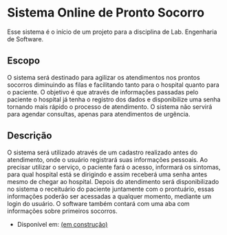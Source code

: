 # Sistema Online de Pronto Socorro
  Esse sistema é o início de um projeto para a disciplina de Lab. Engenharia de
Software.

## Escopo
   O sistema será destinado para agilizar os atendimentos nos prontos socorros 
diminuindo as filas e facilitando tanto para o hospital quanto para o paciente. 
  O objetivo é que através de informações passadas pelo paciente o hospital já
tenha o registro dos dados e disponibilize uma senha tornando mais rápido o 
processo de atendimento. O sistema não servirá para agendar consultas, apenas 
para atendimentos de urgência.
  
## Descrição
  O sistema será utilizado através de um cadastro realizado antes do 
atendimento, onde o usuário registrará suas informações pessoais. 
  Ao precisar utilizar o serviço, o paciente fará o acesso, informará os sintomas,
para qual hospital está se dirigindo e assim receberá uma senha antes mesmo de 
chegar ao hospital.
  Depois do atendimento será disponibilizado no sistema o receituário do 
paciente juntamente com o prontuário, essas informações poderão ser acessadas 
a qualquer momento, mediante um login do usuário.
  O software também contará com uma aba com informações sobre primeiros socorros.
  
* Disponível em: [(em construção)](https://sustentacao.herokuapp.com/)



